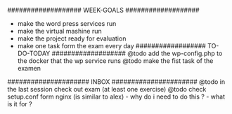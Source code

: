 ################### WEEK-GOALS ###################
- make the word press services run
- make the virtual mashine run
- make the project ready for evaluation
- make one task form the exam every day
################## TO-DO-TODAY ###################
@todo add the wp-config.php to the docker that the wp service runs
@todo make the fist task of the examen

##################### INBOX ######################
@todo in the last session check out exam (at least one exercise)
@todo check setup.conf form nginx (is similar to alex)
	- why do i need to do this ?
	- what is it for ?
